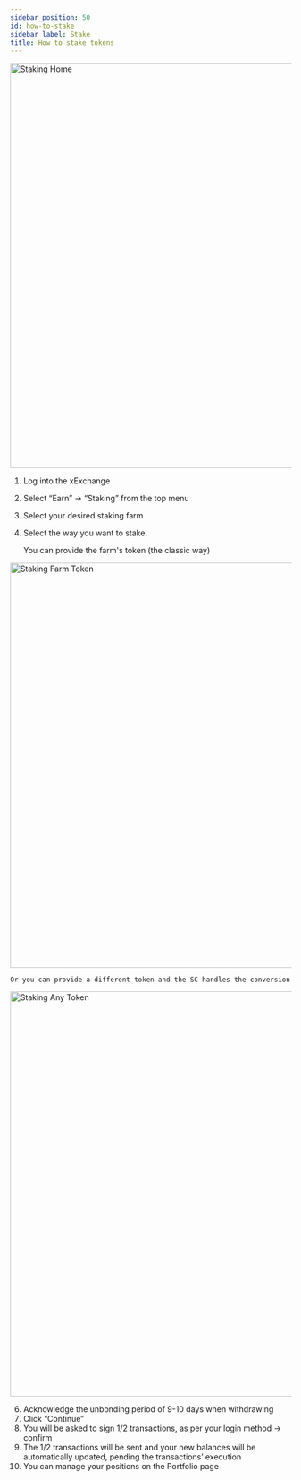 ```yaml
---
sidebar_position: 50
id: how-to-stake
sidebar_label: Stake
title: How to stake tokens
---
```


<div style={{ textAlign: 'center' }}>
    <img src="/docs/how-to/stake/home.png" alt="Staking Home" width="724" />
</div>

1. Log into the xExchange
2. Select “Earn” -> “Staking” from the top menu
3. Select your desired staking farm
4. Select the way you want to stake.

   You can provide the farm's token (the classic way)

<div style={{ textAlign: 'center' }}>
    <img src="/docs/how-to/stake/farm-token.png" alt="Staking Farm Token" width="724" />
</div>

    Or you can provide a different token and the SC handles the conversion

<div style={{ textAlign: 'center' }}>
    <img src="/docs/how-to/stake/any-token.png" alt="Staking Any Token" width="724" />
</div>

6. Acknowledge the unbonding period of 9-10 days when withdrawing
7. Click “Continue”
8. You will be asked to sign 1/2 transactions, as per your login method -> confirm
9. The 1/2 transactions will be sent and your new balances will be automatically updated, pending the transactions’ execution
10. You can manage your positions on the Portfolio page
